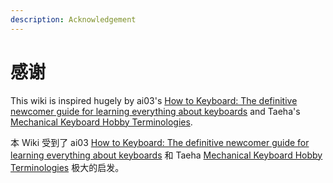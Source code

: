 ```yaml
---
description: Acknowledgement
---
```


# 感谢

This wiki is inspired hugely by ai03's [How to Keyboard: The definitive newcomer guide for learning everything about keyboards](https://info.ai03.com/books/how-to-keyboard) and Taeha's [Mechanical Keyboard Hobby Terminologies](https://docs.google.com/spreadsheets/d/1pKQuQ1lbb0feTja8DVIHdSvXyzAJlpfVVqnYLgQ6ZI0/).

本 Wiki 受到了 ai03 [How to Keyboard: The definitive newcomer guide for learning everything about keyboards](https://info.ai03.com/books/how-to-keyboard) 和 Taeha [Mechanical Keyboard Hobby Terminologies](https://docs.google.com/spreadsheets/d/1pKQuQ1lbb0feTja8DVIHdSvXyzAJlpfVVqnYLgQ6ZI0/) 极大的启发。

